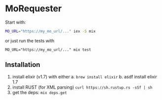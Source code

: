 # MoRequester

Start with:

```bash
MO_URL="https://my_mo_url/..." iex -S mix
```

or just run the tests with
```
MO_URL="https://my_mo_url/..." mix test
```
## Installation

1. install elixir (v1.7) with either
	a. `brew install elixir`
	b. asdf install elixir 1.7
2. install RUST (for XML parsing) `curl https://sh.rustup.rs -sSf | sh`
3. get the deps: `mix deps.get`
